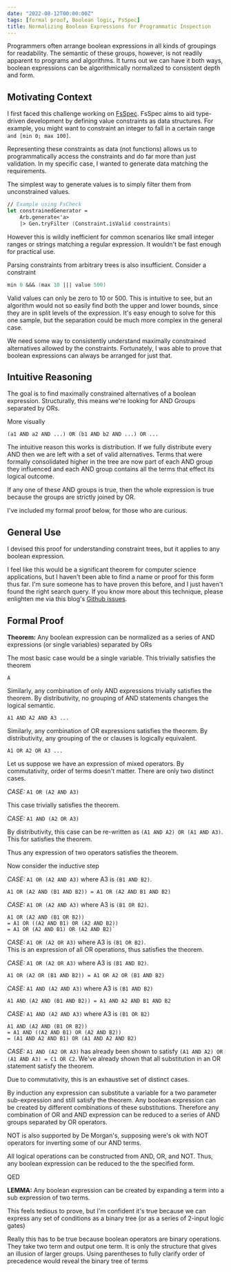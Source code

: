 ```yaml
---
date: "2022-08-12T00:00:00Z"
tags: [formal proof, Boolean logic, FsSpec]
title: Normalizing Boolean Expressions for Programmatic Inspection
---
```


Programmers often arrange boolean expressions in all kinds of groupings for readability. The semantic of these groups, however, is not readily apparent to programs and algorithms. It turns out we can have it both ways, boolean expressions can be algorithmically normalized to consistent depth and form.
<!--more-->

## Motivating Context

I first faced this challenge working on [FsSpec](https://github.com/farlee2121/fsspec). FsSpec aims to aid type-driven development by defining value constraints as data structures. For example, you might want to constraint an integer to fall in a certain range `and [min 0; max 100]`.

Representing these constraints as data (not functions) allows us to programmatically access the constraints and do far more than just validation. In my specific case, I wanted to generate data matching the requirements.

The simplest way to generate values is to simply filter them from unconstrained values. 

```fsharp
// Example using FsCheck
let constrainedGenerator = 
    Arb.generate<'a> 
    |> Gen.tryFilter (Constraint.isValid constraints)
```

However this is wildly inefficient for common scenarios like small integer ranges or strings matching a regular expression. It wouldn't be fast enough for practical use.

Parsing constraints from arbitrary trees is also insufficient. Consider a constraint
```fsharp
min 0 &&& (max 10 ||| value 500)
``` 

Valid values can only be zero to 10 or 500. This is intuitive to see, but an algorithm would not so easily find both the upper and lower bounds, since they are in split levels of the expression. It's easy enough to solve for this one sample, but the separation could be much more complex in the general case.

We need some way to consistently understand maximally constrained alternatives allowed by the constraints. Fortunately, I was able to prove that boolean expressions can always be arranged for just that.

## Intuitive Reasoning

The goal is to find maximally constrained alternatives of a boolean expression. Structurally, this means we're looking for AND Groups separated by ORs. 

More visually
```
(a1 AND a2 AND ...) OR (b1 AND b2 AND ...) OR ...
```

The intuitive reason this works is distribution. If we fully distribute every AND then we are left with a set of valid alternatives. Terms that were formally consolidated higher in the tree are now part of each AND group they influenced and each AND group contains all the terms that effect its logical outcome.

If any one of these AND groups is true, then the whole expression is true because the groups are strictly joined by OR.

I've included my formal proof below, for those who are curious.

## General Use

I devised this proof for understanding constraint trees, but it applies to any boolean expression. 

I feel like this would be a significant theorem for computer science applications, but I haven't been able to find a name or proof for this form thus far. I'm sure someone has to have proven this before, and I just haven't found the right search query. If you know more about this technique, please enlighten me via this blog's [Github issues](https://github.com/farlee2121/devessentialsblog/issues).

## Formal Proof

**Theorem:** Any boolean expression can be normalized as a series of AND expressions (or single variables) separated by ORs

The most basic case would be a single variable. This trivially satisfies the theorem

```
A
``` 

Similarly, any combination of only AND expressions trivially satisfies the theorem. By distributivity, no grouping of AND statements changes the logical semantic.

```
A1 AND A2 AND A3 ...
```

Similarly, any combination of OR expressions satisfies the theorem. By distributivity, any grouping of the or clauses is logically equivalent.
```
A1 OR A2 OR A3 ...
```


Let us suppose we have an expression of mixed operators. By commutativity, order of terms doesn't matter. There are only two distinct cases.

*CASE:* `A1 OR (A2 AND A3)`

This case trivially satisfies the theorem.

*CASE:* `A1 AND (A2 OR A3)`

By distributivity, this case can be re-written as `(A1 AND A2) OR (A1 AND A3)`. This for satisfies the theorem.

Thus any expression of two operators satisfies the theorem.

Now consider the inductive step

<!-- Could reduce cases by pointing out the above expressions Are equivalent to A1 && A2 and A1 || A2, only need to show 4 cases, but we've already shown all four of those cases work -->

*CASE:* `A1 OR (A2 AND A3)` where A3 is `(B1 AND B2)`.
```
A1 OR (A2 AND (B1 AND B2)) = A1 OR (A2 AND B1 AND B2)
``` 

*CASE:* `A1 OR (A2 AND A3)` where A3 is `(B1 OR B2)`.
```
A1 OR (A2 AND (B1 OR B2)) 
= A1 OR ((A2 AND B1) OR (A2 AND B2)) 
= A1 OR (A2 AND B1) OR (A2 AND B2)`
```

*CASE:* `A1 OR (A2 OR A3)` where A3 is `(B1 OR B2)`.  
This is an expression of all OR operations, thus satisfies the theorem.

*CASE:* `A1 OR (A2 OR A3)` where A3 is `(B1 AND B2)`.
```
A1 OR (A2 OR (B1 AND B2)) = A1 OR A2 OR (B1 AND B2)
``` 

*CASE:* `A1 AND (A2 AND A3)` where A3 is `(B1 AND B2)`
```
A1 AND (A2 AND (B1 AND B2)) = A1 AND A2 AND B1 AND B2
```

*CASE:* `A1 AND (A2 AND A3)` where A3 is `(B1 OR B2)`
```
A1 AND (A2 AND (B1 OR B2)) 
= A1 AND ((A2 AND B1) OR (A2 AND B2)) 
= (A1 AND A2 AND B1) OR (A1 AND A2 AND B2)
```

*CASE:* `A1 AND (A2 OR A3)` has already been shown to satisfy `(A1 AND A2) OR (A1 AND A3) = C1 OR C2`. 
We've already shown that all substitution in an OR statement satisfy the theorem.

Due to commutativity, this is an exhaustive set of distinct cases.

By induction any expression can substitute a variable for a two parameter sub-expression and still satisfy the theorem.
Any boolean expression can be created by different combinations of these substitutions. Therefore any combination of OR and AND expression can be reduced to a series of AND groups separated by OR operators.

NOT is also supported by De Morgan's, supposing were's ok with NOT operators for inverting some of our AND terms.

All logical operations can be constructed from AND, OR, and NOT. Thus, any boolean expression can be reduced to the the specified form.

QED

**LEMMA:** Any boolean expression can be created by expanding a term into a sub expression of two terms.

This feels tedious to prove, but I'm confident it's true because we can express any set of conditions as a binary tree (or as a series of 2-input logic gates)

Really this has to be true because boolean operators are binary operations. They take two term and output one term. It is only the structure that gives an illusion of larger groups. Using parentheses to fully clarify order of precedence would reveal the binary tree of terms
